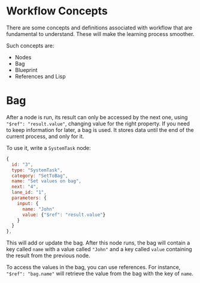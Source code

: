 # Workflow Concepts

There are some concepts and definitions associated with workflow that are
fundamental to understand. These will make the learning process smoother.

Such concepts are:
- Nodes
- Bag
- Blueprint
- References and Lisp


# Bag

After a node is run, its result can only be accessed by the next one, using
`"$ref": "result.value"`, changing value for the right property. If you need
to keep information for later, a bag is used. It stores data until the end of
the current process, and only for it.

To use it, write a `SystemTask` node:

```js
{
  id: "3",
  type: "SystemTask",
  category: "SetToBag",
  name: "Set values on bag",
  next: "4",
  lane_id: "1",
  parameters: {
    input: {
      name: "John"
      value: {"$ref": "result.value"}
    }
  }
},
```

This will add or update the bag. After this node runs, the bag will contain a
key called `name` with a value called `"John"` and a key called `value` 
containing the result from the previous node.

To access the values in the bag, you can use references. For instance,
`"$ref": "bag.name"` will retrieve the value from the bag with the key of 
`name`.

